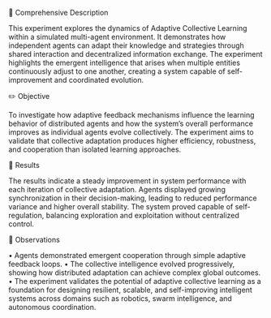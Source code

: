 🧠 Comprehensive Description

This experiment explores the dynamics of Adaptive Collective Learning within a simulated multi-agent environment.
It demonstrates how independent agents can adapt their knowledge and strategies through shared interaction and decentralized information exchange.
The experiment highlights the emergent intelligence that arises when multiple entities continuously adjust to one another, creating a system capable of self-improvement and coordinated evolution.

✏️ Objective

To investigate how adaptive feedback mechanisms influence the learning behavior of distributed agents and how the system’s overall performance improves as individual agents evolve collectively.
The experiment aims to validate that collective adaptation produces higher efficiency, robustness, and cooperation than isolated learning approaches.

📘 Results

The results indicate a steady improvement in system performance with each iteration of collective adaptation.
Agents displayed growing synchronization in their decision-making, leading to reduced performance variance and higher overall stability.
The system proved capable of self-regulation, balancing exploration and exploitation without centralized control.

📗 Observations

•	Agents demonstrated emergent cooperation through simple adaptive feedback loops.
•	The collective intelligence evolved progressively, showing how distributed adaptation can achieve complex global outcomes.
•	The experiment validates the potential of adaptive collective learning as a foundation for designing resilient, scalable, and self-improving intelligent systems across domains such as robotics, swarm intelligence, and autonomous coordination.
